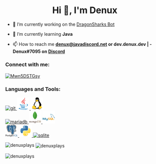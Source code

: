 <h1 align="center">Hi 👋, I'm Denux</h1>

- 🔭 I’m currently working on the [DragonSharks Bot](https://discord.com/invite/dragonsharks)

- 🌱 I’m currently learning **Java**

- 📫 How to reach me **denux@javadiscord.net or dev.denux.dev | -Denux#7095 on [Discord](https://discord.com/)**

<h3 align="left">Connect with me:</h3>
<p align="left">
<a href="https://discord.gg/Mwn5DSTGsy" target="blank"><img align="center" src="https://raw.githubusercontent.com/rahuldkjain/github-profile-readme-generator/master/src/images/icons/Social/discord.svg" alt="Mwn5DSTGsy" height="30" width="40" /></a>
</p>

<h3 align="left">Languages and Tools:</h3>
<p align="left"> <a href="https://git-scm.com/" target="_blank"> <img src="https://www.vectorlogo.zone/logos/git-scm/git-scm-icon.svg" alt="git" width="40" height="40"/> </a> <a href="https://www.java.com" target="_blank"> <img src="https://raw.githubusercontent.com/devicons/devicon/master/icons/java/java-original.svg" alt="java" width="40" height="40"/> </a> <a href="https://www.linux.org/" target="_blank"> <img src="https://raw.githubusercontent.com/devicons/devicon/master/icons/linux/linux-original.svg" alt="linux" width="40" height="40"/> <br> </a> <a href="https://mariadb.org/" target="_blank"> <img src="https://www.vectorlogo.zone/logos/mariadb/mariadb-icon.svg" alt="mariadb" width="40" height="40"/> </a> <a href="https://www.mongodb.com/" target="_blank"> <img src="https://raw.githubusercontent.com/devicons/devicon/master/icons/mongodb/mongodb-original-wordmark.svg" alt="mongodb" width="40" height="40"/> </a> <a href="https://www.mysql.com/" target="_blank"> <img src="https://raw.githubusercontent.com/devicons/devicon/master/icons/mysql/mysql-original-wordmark.svg" alt="mysql" width="40" height="40"/> </a> <br> <a href="https://www.postgresql.org" target="_blank"> <img src="https://raw.githubusercontent.com/devicons/devicon/master/icons/postgresql/postgresql-original-wordmark.svg" alt="postgresql" width="40" height="40"/> </a> <a href="https://www.python.org" target="_blank"> <img src="https://raw.githubusercontent.com/devicons/devicon/master/icons/python/python-original.svg" alt="python" width="40" height="40"/> </a> <a href="https://www.sqlite.org/" target="_blank"> <img src="https://www.vectorlogo.zone/logos/sqlite/sqlite-icon.svg" alt="sqlite" width="40" height="40"/> </a> </p>

<p><img align="left" src="https://github-readme-stats.vercel.app/api/top-langs?username=denuxplays&show_icons=true&theme=dark&locale=en&layout=compact" alt="denuxplays" /></p>

<p>&nbsp;<img align="center" src="https://github-readme-stats.vercel.app/api?username=denuxplays&show_icons=true&theme=dark&locale=en" alt="denuxplays" /></p>

<p><img align="center" src="https://github-readme-streak-stats.herokuapp.com/?user=denuxplays&theme=dark" alt="denuxplays" /></p>
